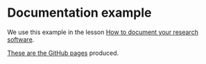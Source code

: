 # Documentation example

We use this example in the lesson
[How to document your research software](https://coderefinery.github.io/documentation/).

[These are the GitHub pages](https://mo-johnmo.github.io/documentation-example/) produced.
